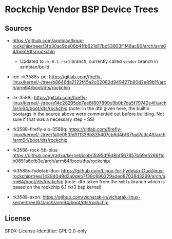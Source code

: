 # Rockchip Vendor BSP Device Trees
## Sources
* <https://github.com/armbian/linux-rockchip/tree/f3fb30ac9de06b41fb621d17bc53603f1f48ac90/arch/arm64/boot/dts/rockchip>
  * Updated to `rk-6.1-rkr1` branch, currently called `vendor` branch in armbian/build

* roc-rk3588s-pc: <https://gitlab.com/firefly-linux/kernel/-/tree/b8646da2122f45a2c02082d949427b80d2e89b1f/arch/arm64/boot/dts/rockchip>

* itx-3588j: <https://gitlab.com/firefly-linux/kernel/-/tree/e14c28295dd7ee8f807899e9b0b7da5f79742e4f/arch/arm64/boot/dts/rockchip>
  (note: in the dtb given here, the builtin bootargs in the source above were commented out
   before building. Not sure if that was a necessary step - SS)

* rk3588-firefly-aio-3588q: <https://gitlab.com/firefly-linux/kernel/-/tree/fa0e053fd911339b825407cb6d4b167fad7cdc49/arch/arm64/boot/dts/rockchip>

* rk3588-rock-5b-plus: <https://github.com/radxa/kernel/blob/3b95df6d8bf567857b69e5266f1cb0651a6cfb3e/arch/arm64/boot/dts/rockchip/>

* rk3588s-fydetab-duo: <https://github.com/Linux-for-Fydetab-Duo/linux-rockchip/tree/14294048d2a0deb7f38c890329aded87038d3299/arch/arm64/boot/dts/rockchip>
  (note: dtb taken from the `noble` branch which is based on the rockchip 6.1 rkr3 bsp kernel)

* rk3588-axon: <https://github.com/vicharak-in/vicharak-linux-kernel/tree/6.1/arch/arm64/boot/dts/rockchip>

## License
SPDX-License-Identifier: GPL-2.0-only
